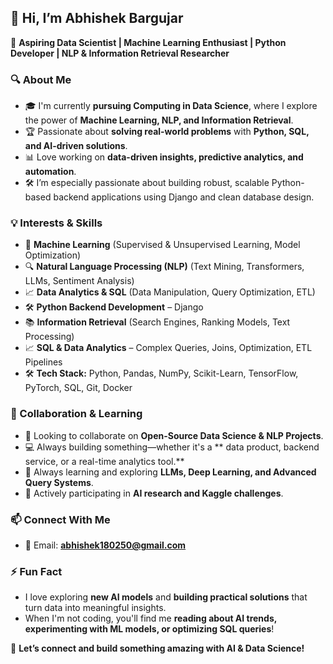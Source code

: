 ## 👋 Hi, I’m Abhishek Bargujar

🚀 **Aspiring Data Scientist | Machine Learning Enthusiast | Python Developer | NLP & Information Retrieval Researcher**

### 🔍 About Me
- 🎓 I'm currently **pursuing Computing in Data Science**, where I explore the power of **Machine Learning, NLP, and Information Retrieval**.
- 🏆 Passionate about **solving real-world problems** with **Python, SQL, and AI-driven solutions**.
- 📊 Love working on **data-driven insights, predictive analytics, and automation**.
- 🛠️ I’m especially passionate about building robust, scalable Python-based backend applications using Django and clean database design.

### 💡 Interests & Skills
- 🤖 **Machine Learning** (Supervised & Unsupervised Learning, Model Optimization)
- 🔍 **Natural Language Processing (NLP)** (Text Mining, Transformers, LLMs, Sentiment Analysis)
- 📈 **Data Analytics & SQL** (Data Manipulation, Query Optimization, ETL)
- 🛠️ **Python Backend Development** – Django
- 📚 **Information Retrieval** (Search Engines, Ranking Models, Text Processing)
- 📈 **SQL & Data Analytics** – Complex Queries, Joins, Optimization, ETL Pipelines
- 🛠️ **Tech Stack:** Python, Pandas, NumPy, Scikit-Learn, TensorFlow, PyTorch, SQL, Git, Docker

### 🤝 Collaboration & Learning
- 💞️ Looking to collaborate on **Open-Source Data Science & NLP Projects**.
- 💻 Always building something—whether it's a ** data product, backend service, or a real-time analytics tool.**
- 🧠 Always learning and exploring **LLMs, Deep Learning, and Advanced Query Systems**.
- 🔎 Actively participating in **AI research and Kaggle challenges**.

### 📫 Connect With Me
- 📧 Email: **abhishek180250@gmail.com**


### ⚡ Fun Fact
- I love exploring **new AI models** and **building practical solutions** that turn data into meaningful insights.  
- When I'm not coding, you'll find me **reading about AI trends, experimenting with ML models, or optimizing SQL queries**!  

🚀 **Let’s connect and build something amazing with AI & Data Science!**  

